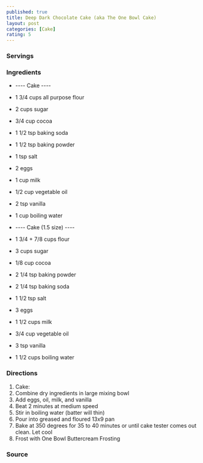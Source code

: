 ```yaml
---
published: true
title: Deep Dark Chocolate Cake (aka The One Bowl Cake)
layout: post
categories: [Cake]
rating: 5
---
```

### Servings


### Ingredients
- ---- Cake ----
- 1 3/4 cups all purpose flour
- 2 cups sugar
- 3/4 cup cocoa
- 1 1/2 tsp baking soda
- 1 1/2 tsp baking powder
- 1 tsp salt
- 2 eggs
- 1 cup milk
- 1/2 cup vegetable oil
- 2 tsp vanilla
- 1 cup boiling water

- ---- Cake (1.5 size) ----
- 1 3/4 + 7/8 cups flour
- 3 cups sugar
- 1/8 cup cocoa
- 2 1/4 tsp baking powder
- 2 1/4 tsp baking soda
- 1 1/2 tsp salt
- 3 eggs
- 1 1/2 cups milk
- 3/4 cup vegetable oil
- 3 tsp vanilla
- 1 1/2 cups boiling water

### Directions
1. Cake:
2. Combine dry ingredients in large mixing bowl
3. Add eggs, oil, milk, and vanilla
4. Beat 2 minutes at medium speed
5. Stir in boiling water (batter will thin)
6. Pour into greased and floured 13x9 pan
7. Bake at 350 degrees for 35 to 40 minutes or until cake tester comes out clean. Let cool
8. Frost with One Bowl Buttercream Frosting

### Source

